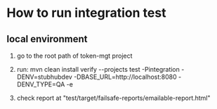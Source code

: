 # How to run integration test

## local environment

1. go to the root path of token-mgt project

2. run: mvn clean install verify --projects test -Pintegration -DENV=stubhubdev -DBASE_URL=http://localhost:8080 -DENV_TYPE=QA -e

3. check report at "test/target/failsafe-reports/emailable-report.html" 
